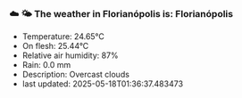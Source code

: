 ### ☁️ 🌤️  The weather in Florianópolis is: Florianópolis

- Temperature: 24.65°C
- On flesh: 25.44°C
- Relative air humidity: 87%
- Rain: 0.0 mm
- Description: Overcast clouds
- last updated: 2025-05-18T01:36:37.483473
